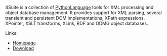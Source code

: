 
4Suite is a collection of [PythonLanguage](PythonLanguage) tools for XML processing and object database management. It provides support for XML parsing, several transient and persistent DOM implementations, XPath expressions, XPointer, XSLT transforms, XLink, RDF and ODMG object databases. 

Links:  

* [Homepage](http://4suite.org/index.epy) 
* [Download](http://4suite.org/download.epy#4Suite) 
